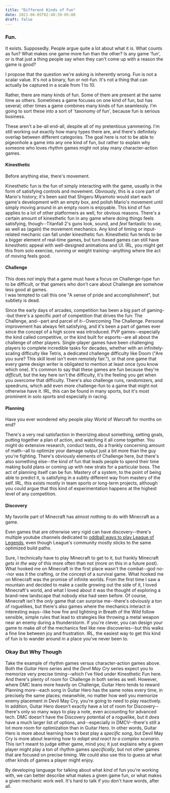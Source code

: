 ```yaml
---
title: "Different Kinds of Fun"
date: 2021-06-05T02:40:39-05:00
draft: false
---
```

### Fun.

It exists. Supposedly. People argue quite a lot about what it *is*. What counts as fun? What makes one game more fun than the other? Is any game 'fun', or is that just a thing people say when they can't come up with a reason the game is good?

I propose that the question we're asking is inherently wrong. Fun is not a scalar value. It's not a binary, fun or not-fun. It's not a thing that can actually be captured in a scale from 1 to 10.

Rather, there are many kinds of fun. Some of them are present at the same time as others. Sometimes a game focuses on one kind of fun, but has several; other times a game combines many kinds of fun seamlessly. I'm going to sort these into a sort of 'taxonomy of fun', because fun is serious business.

These aren't a be-all end-all, despite all of my pretentious yammering. I'm still working out exactly how many types there are, and there's definitely overlap between different categories. The goal here is not to be able to pigeonhole a game into any one kind of fun, but rather to explain why someone who loves rhythm games might not play many character-action games.

#### Kinesthetic
Before anything else, there's movement. 

Kinesthetic fun is the fun of simply interacting with the game, usually in the form of satisfying controls and movement. Obviously, this is a core part of Mario's history; it's been said that Shigeru Miyamoto would start each game's development with an empty box, and polish Mario's movement until simply moving around in an empty room is enjoyable. This kind of fun applies to a lot of other platformers as well, for obvious reasons. There's a certain amount of kinesthetic fun in any game where doing things feels satisfying, though--Titanfall 2's guns look, sound, and *feel* fantastic to use, as well as (again) the movement mechanics. Any kind of timing or input-related mechanic can fall under kinesthetic fun. Kinesthetic fun tends to be a bigger element of real-time games, but turn-based games can still have kinesthetic appeal with well-designed animations and UI. IRL, you might get this from solo exercise, running or weight training--anything where the act of moving feels good.

#### Challenge
<aside>This does <i>not</i> imply that a game must have a focus on Challenge-type fun to be difficult, or that gamers who don't care about Challenge are somehow less good at games.</aside>
I was tempted to call this one "A sense of pride and accomplishment", but subtlety is dead. 

Since the early days of arcades, competition has been a big part of gaming--but there's a specific *part* of competition that drives the fun: The Challenge, and--part and parcel of it--Overcoming The Challenge. Personal improvement has always felt satisfying, and it's been a part of games ever since the concept of a high score was introduced. PVP games--especially the kind called competitive, or the kind built for esports--are all about the challenge of other players. Single-player games have been challenging players to complete incredible tasks for decades, whether with an infinitely-scaling difficulty like Tetris, a dedicated challenge difficulty like Doom ("Are you sure? This skill level isn't even remotely fair."), or that one game that every game design writer is obligated to mention at least once (you know which one). It's common to say that these games are fun because they're *difficult*, but the key here isn't the difficulty, it's the feeling you get when you *overcome* that difficulty. There's also challenge runs, randomizers, and speedruns, which add even more challenge-fun to a game that might not otherwise have it. IRL, this can be found in many sports, but it's most prominent in solo sports and especially in racing.

#### Planning
Have you ever wondered why people play World of Warcraft for months on end?

There's a very real satisfaction in theorizing about something, setting goals, putting together a plan of action, and watching it all come together. You might do extensive research, conduct tests, do a frankly concerning amount of math--all to optimize your damage output just a bit more than the guy you're fighting. There's obviously elements of Challenge here, but there's also something else--the kind of fun that leads people to spend their time making build plans or coming up with new strats for a particular boss. The act of planning itself can be fun. Mastery of a system, to the point of being able to predict it, is satisfying in a subtly different way from mastery of the self. IRL, this exists mostly in team sports or long-term projects, although you could argue that this kind of experimentation happens at the highest level of any competition.

#### Discovery
My favorite part of Minecraft has almost nothing to do with Minecraft as a game.

<aside>Even games that are otherwise very rigid can have discovery--there's multiple youtube channels dedicated to <a href="https://www.youtube.com/watch?v=eUSRXZ_VcbY">oddball ways to play League of Legends</a>, even though League's community mostly sticks to the same optimized build paths.</aside>

Sure, I technically have to play Minecraft to get to it, but frankly Minecraft *gets in the way* of this more often than not (more on this in a future post). What hooked me on Minecraft in the first place wasn't the combat--god no--nor was it the crafting, or the concept of a survival game. What hooked me on Minecraft was the promise of infinite worlds. From the first time I saw a mountain and decided to make a castle growing out the side of it, I loved Minecraft's world, and what I loved about it was the thought of exploring a brand-new landscape that nobody else had seen before. Of course, Minecraft isn't the *only* game that can surprise me--there's obviously a ton of roguelikes, but there's also games where the mechanics interact in interesting ways--like how fire and lightning in Breath of the Wild follow sensible, simple rules that lead to strategies like throwing a metal weapon near an enemy during a thunderstorm. If you're clever, you can design your game to make *all* of the mechanics feel like new discoveries--but this walks a fine line between joy and frustration. IRL, the easiest way to get this kind of fun is to wander around in a place you've never been to.

### Okay But Why Though
Take the example of rhythm games versus character-action games above. Both the *Guitar Hero* series and the *Devil May Cry* series expect you to memorize very precise timing--which I've filed under Kinesthetic Fun here. And there's plenty of room for Challenge in both series as well. However, where DMC leans more heavily on Challenge, Guitar Hero tends to reward Planning more--each song in Guitar Hero has the same notes every time, in precisely the same places; meanwhile, no matter how well you memorize enemy placement in Devil May Cry, you're going to need to play reactively. In addition, Guitar Hero doesn't exactly have a lot of room for Discovery--there's only so many ways to play a note, even accounting for advanced tech. DMC doesn't have the Discovery potential of a roguelike, but it *does* have a much larger list of options, and--especially in DMCV--there's still a lot more room for optimization than in Guitar Hero. In other words, Guitar Hero is more about learning how to best play a *specific song*, but Devil May Cry is more about learning how to *adapt and react to a complex scenario*. This isn't meant to judge either game, mind you; it just explains why a given player might play a ton of rhythm games *specifically*, but not other games that are focused on precise timing. We could also use this to guess at what other kinds of games a player might enjoy.

By developing language for talking about what *kind* of fun you're working with, we can better describe what makes a given game fun, or what makes a given mechanic work well. It's hard to talk if you don't have words, after all.